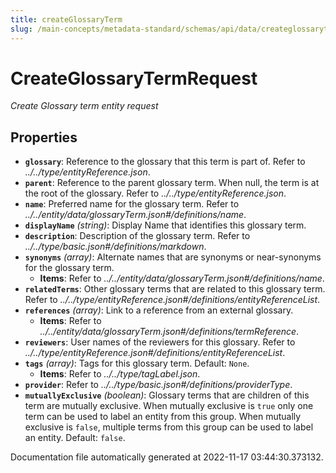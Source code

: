 ```yaml
---
title: createGlossaryTerm
slug: /main-concepts/metadata-standard/schemas/api/data/createglossaryterm
---
```


# CreateGlossaryTermRequest

*Create Glossary term entity request*

## Properties

- **`glossary`**: Reference to the glossary that this term is part of. Refer to *../../type/entityReference.json*.
- **`parent`**: Reference to the parent glossary term. When null, the term is at the root of the glossary. Refer to *../../type/entityReference.json*.
- **`name`**: Preferred name for the glossary term. Refer to *../../entity/data/glossaryTerm.json#/definitions/name*.
- **`displayName`** *(string)*: Display Name that identifies this glossary term.
- **`description`**: Description of the glossary term. Refer to *../../type/basic.json#/definitions/markdown*.
- **`synonyms`** *(array)*: Alternate names that are synonyms or near-synonyms for the glossary term.
  - **Items**: Refer to *../../entity/data/glossaryTerm.json#/definitions/name*.
- **`relatedTerms`**: Other glossary terms that are related to this glossary term. Refer to *../../type/entityReference.json#/definitions/entityReferenceList*.
- **`references`** *(array)*: Link to a reference from an external glossary.
  - **Items**: Refer to *../../entity/data/glossaryTerm.json#/definitions/termReference*.
- **`reviewers`**: User names of the reviewers for this glossary. Refer to *../../type/entityReference.json#/definitions/entityReferenceList*.
- **`tags`** *(array)*: Tags for this glossary term. Default: `None`.
  - **Items**: Refer to *../../type/tagLabel.json*.
- **`provider`**: Refer to *../../type/basic.json#/definitions/providerType*.
- **`mutuallyExclusive`** *(boolean)*: Glossary terms that are children of this term are mutually exclusive. When mutually exclusive is `true` only one term can be used to label an entity from this group. When mutually exclusive is `false`, multiple terms from this group can be used to label an entity. Default: `false`.


Documentation file automatically generated at 2022-11-17 03:44:30.373132.
